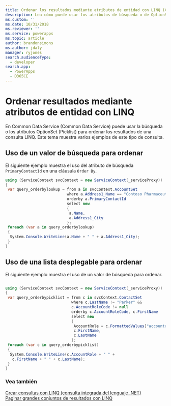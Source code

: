 ```yaml
---
title: Ordenar los resultados mediante atributos de entidad con LINQ (Common Data Service) | Microsoft Docs
description: Lea cómo puede usar los atributos de búsqueda o de OptionSet (lista desplegable) para ordenar los resultados de una consulta LINQ.
ms.custom: ''
ms.date: 10/31/2018
ms.reviewer: ''
ms.service: powerapps
ms.topic: article
author: brandonsimons
ms.author: jdaly
manager: ryjones
search.audienceType:
  - developer
search.app:
  - PowerApps
  - D365CE
---
```

# <a name="order-results-using-entity-attributes-with-linq"></a>Ordenar resultados mediante atributos de entidad con LINQ

En Common Data Service (Common Data Service) puede usar la búsqueda o los atributos OptionSet (Picklist) para ordenar los resultados de una consulta LINQ. Este tema muestra varios ejemplos de este tipo de consulta.  
  
## <a name="using-a-lookup-value-to-order-by"></a>Uso de un valor de búsqueda para ordenar  

El siguiente ejemplo muestra el uso del atributo de búsqueda `PrimaryContactId` en una cláusula `Order By`.  
  
```csharp
using (ServiceContext svcContext = new ServiceContext(_serviceProxy))
{
 var query_orderbylookup = from a in svcContext.AccountSet
                           where a.Address1_Name == "Contoso Pharmaceuticals"
                           orderby a.PrimaryContactId
                           select new
                           {
                            a.Name,
                            a.Address1_City
                           };
 foreach (var a in query_orderbylookup)
 {
  System.Console.WriteLine(a.Name + " " + a.Address1_City);
 }
}

```
  
## <a name="using-a-picklist-to-order-by"></a>Uso de una lista desplegable para ordenar  

El siguiente ejemplo muestra el uso de un valor de búsqueda para ordenar.  
  
```csharp

using (ServiceContext svcContext = new ServiceContext(_serviceProxy))
{
 var query_orderbypicklist = from c in svcContext.ContactSet
                             where c.LastName != "Parker" &&
                             c.AccountRoleCode != null
                             orderby c.AccountRoleCode, c.FirstName
                             select new
                             {
                              AccountRole = c.FormattedValues["accountrolecode"],
                              c.FirstName,
                              c.LastName
                             };
 foreach (var c in query_orderbypicklist)
 {
  System.Console.WriteLine(c.AccountRole + " " +
   c.FirstName + " " + c.LastName);
 }
}
```
  
### <a name="see-also"></a>Vea también  
 [Crear consultas con LINQ (consulta integrada del lenguaje .NET)](build-queries-with-linq-net-language-integrated-query.md)   
 [Paginar grandes conjuntos de resultados con LINQ](page-large-result-sets-linq.md)